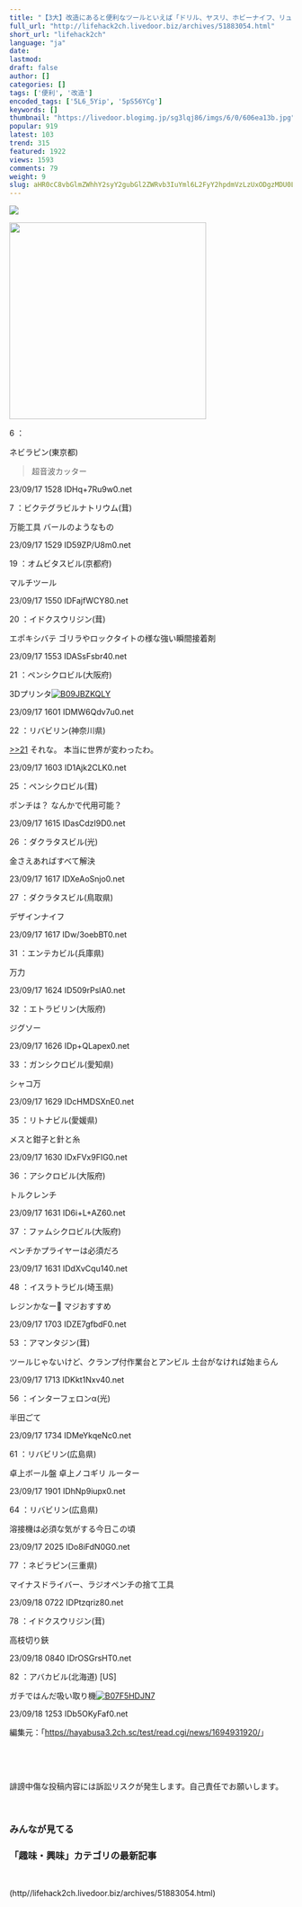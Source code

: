 ```yaml
---
title: "【3大】改造にあると便利なツールといえば「ドリル、ヤスリ、ホビーナイフ、リューター」あと1つは？"
full_url: "http://lifehack2ch.livedoor.biz/archives/51883054.html"
short_url: "lifehack2ch"
language: "ja"
date: 
lastmod: 
draft: false
author: []
categories: []
tags: ['便利', '改造']
encoded_tags: ['5L6_5Yip', '5pS56YCg']
keywords: []
thumbnail: "https://livedoor.blogimg.jp/sg3lqj86/imgs/6/0/606ea13b.jpg"
popular: 919
latest: 103
trend: 315
featured: 1922
views: 1593
comments: 79
weight: 9
slug: aHR0cC8vbGlmZWhhY2syY2gubGl2ZWRvb3IuYml6L2FyY2hpdmVzLzUxODgzMDU0Lmh0bWw=
---
```


![](https://livedoor.blogimg.jp/sg3lqj86/imgs/6/0/606ea13b.jpg)

<div><p></p> <a target='_blank' href='http//www.amazon.co.jp/dp/B074WB24DH/nishiky24-22'> <img width='350' border='0' class='pict' src='https//livedoor.blogimg.jp/sg3lqj86/imgs/6/0/606ea13b.jpg'></a> <p class='t_name'>6 ：<p>ネビラピン(東京都) </p></p> <blockquote class='AAA'>超音波カッター </blockquote><p>23/09/17 1528 IDHq+7Ru9w0.net</p> <a name='more'></a> <p> </p> <p></p> <p class='t_name'>7 ：ビクテグラビルナトリウム(茸) </p> <p class='r4'>万能工具 バールのようなもの </p><p>23/09/17 1529 ID59ZP/U8m0.net</p> <p class='t_name'>19 ：オムビタスビル(京都府) </p> <p class='r4'>マルチツール </p><p>23/09/17 1550 IDFajfWCY80.net</p> <p class='t_name'>20 ：イドクスウリジン(茸) </p> <p class='r4'>エポキシバテ ゴリラやロックタイトの様な強い瞬間接着剤 </p><p>23/09/17 1553 IDASsFsbr40.net</p> <p class='t_name'>21 ：ペンシクロビル(大阪府) </p> <p class='r2'>3Dプリンタ<a href='https//www.amazon.co.jp/dp/B09JBZKQLY/?tag=nishiky24-22' target='_blank'><img src='https//m.media-amazon.com/images/I/41UAiT69wnL._SL500_.jpg' alt='B09JBZKQLY' border='0'></a> </p><p>23/09/17 1601 IDMW6Qdv7u0.net</p> <p class='t_name_res'>22 ：リバビリン(神奈川県) </p> <p class='r4'><a href='#res_21'>>>21</a> それな。 本当に世界が変わったわ。 </p><p>23/09/17 1603 ID1Ajk2CLK0.net</p> <p class='t_name'>25 ：ペンシクロビル(茸) </p> <p class='r4'>ポンチは？ なんかで代用可能？ </p><p>23/09/17 1615 IDasCdzI9D0.net</p> <p class='t_name'>26 ：ダクラタスビル(光) </p> <p class='r4'>金さえあればすべて解決 </p><p>23/09/17 1617 IDXeAoSnjo0.net</p> <p class='t_name'>27 ：ダクラタスビル(鳥取県) </p> <p class='r4'>デザインナイフ </p><p>23/09/17 1617 IDw/3oebBT0.net</p> <p class='t_name'>31 ：エンテカビル(兵庫県) </p> <p class='r1'>万力 </p><p>23/09/17 1624 ID509rPslA0.net</p> <p class='t_name'>32 ：エトラビリン(大阪府) </p> <p class='r4'>ジグソー </p><p>23/09/17 1626 IDp+QLapex0.net</p> <p class='t_name'>33 ：ガンシクロビル(愛知県) </p> <p class='r4'>シャコ万 </p><p>23/09/17 1629 IDcHMDSXnE0.net</p> <p class='t_name'>35 ：リトナビル(愛媛県) </p> <p class='r4'>メスと鉗子と針と糸 </p><p>23/09/17 1630 IDxFVx9FIG0.net</p> <p class='t_name'>36 ：アシクロビル(大阪府) </p> <p class='r4'>トルクレンチ </p><p>23/09/17 1631 ID6i+L+AZ60.net</p> <p class='t_name'>37 ：ファムシクロビル(大阪府) </p> <p class='r4'>ペンチかプライヤーは必須だろ </p><p>23/09/17 1631 IDdXvCqu140.net</p> <p class='t_name'>48 ：イスラトラビル(埼玉県) </p> <p class='r4'>レジンかなー🤣 マジおすすめ </p><p>23/09/17 1703 IDZE7gfbdF0.net</p> <p class='t_name'>53 ：アマンタジン(茸) </p> <p class='r4'>ツールじゃないけど、クランプ付作業台とアンビル 土台がなければ始まらん </p><p>23/09/17 1713 IDKkt1Nxv40.net</p> <p class='t_name'>56 ：インターフェロンα(光) </p> <p class='r4'>半田ごて </p><p>23/09/17 1734 IDMeYkqeNc0.net</p> <p class='t_name'>61 ：リバビリン(広島県) </p> <p class='r4'>卓上ボール盤 卓上ノコギリ ルーター </p><p>23/09/17 1901 IDhNp9iupx0.net</p> <p class='t_name'>64 ：リバビリン(広島県) </p> <p class='r4'>溶接機は必須な気がする今日この頃 </p><p>23/09/17 2025 IDo8iFdN0G0.net</p> <p class='t_name'>77 ：ネビラピン(三重県) </p> <p class='r4'>マイナスドライバー、ラジオペンチの捨て工具 </p><p>23/09/18 0722 IDPtzqriz80.net</p> <p class='t_name'>78 ：イドクスウリジン(茸) </p> <p class='r4'>高枝切り鋏 </p><p>23/09/18 0840 IDrOSGrsHT0.net</p> <p class='t_name'>82 ：アバカビル(北海道) [US]</p> <p class='r2'>ガチではんだ吸い取り機<a href='https//www.amazon.co.jp/dp/B07F5HDJN7/?tag=nishiky24-22' target='_blank'><img src='https//m.media-amazon.com/images/I/31SqaOuQ5uL._SL500_.jpg' alt='B07F5HDJN7' border='0'></a> </p><p>23/09/18 1253 IDb5OKyFaf0.net</p> <p class='p_url'>編集元：「<a href='https//hayabusa3.2ch.sc/test/read.cgi/news/1694931920/' target='_blank'>https//hayabusa3.2ch.sc/test/read.cgi/news/1694931920/</a>」</p> <br clear='all'><p id='ad2'></p> <p> </p> <p></p> <br clear='all'> <p> </p> <p></p> <p>誹謗中傷な投稿内容には訴訟リスクが発生します。自己責任でお願いします。</p> <br clear='all'> <h3>みんなが見てる</h3> <h3>「趣味・興味」カテゴリの最新記事</h3> <ul id='ldblog_related_articles_f7376820_10024578'></ul> <p></p> <br clear='all'> </div>

(http//lifehack2ch.livedoor.biz/archives/51883054.html)
